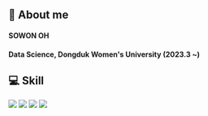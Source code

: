 ## 👋 About me
#### SOWON OH
#### Data Science, Dongduk Women's University (2023.3 ~)

## :computer: Skill
<!--Python-->
<img src="https://img.shields.io/badge/Python-3776AB?style=flat-square&logo=Python&logoColor=white"/>
<!--Pandas-->
<img src="https://img.shields.io/badge/pandas-150458?style=flat-square&logo=pandas&logoColor=white"/>

<img src="https://img.shields.io/badge/unity-#FFFFFF?style=flat-square&logo=unity&logoColor=white"/>

<img src="https://img.shields.io/badge/unity-3776AB?style=flat-square&logo=Python&logoColor=white"/>

